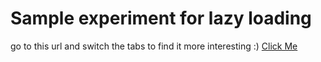 # Sample experiment for lazy loading
go to this url and switch the tabs to find it more interesting :)
<a href="https://sainath168.github.io/ambition/index.tpl.html">Click Me</a>
